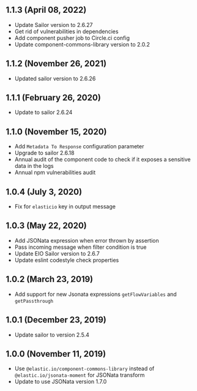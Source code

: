 ## 1.1.3 (April 08, 2022)

* Update Sailor version to 2.6.27
* Get rid of vulnerabilities in dependencies
* Add component pusher job to Circle.ci config
* Update component-commons-library version to 2.0.2

## 1.1.2 (November 26, 2021)

* Updated sailor version to 2.6.26

## 1.1.1 (February 26, 2020)

* Update to sailor 2.6.24

## 1.1.0 (November 15, 2020)

* Add `Metadata To Response` configuration parameter
* Upgrade to sailor 2.6.18
* Annual audit of the component code to check if it exposes a sensitive data in the logs
* Annual npm vulnerabilities audit

## 1.0.4 (July 3, 2020)

* Fix for `elasticio` key in output message

## 1.0.3 (May 22, 2020)

* Add JSONata expression when error thrown by assertion
* Pass incoming message when filter condition is true
* Update EIO Sailor version to 2.6.7
* Update eslint codestyle check properties

## 1.0.2 (March 23, 2019)

* Add support for new Jsonata expressions `getFlowVariables` and `getPassthrough`

## 1.0.1 (December 23, 2019)

* Update sailor to version 2.5.4

## 1.0.0 (November 11, 2019)

* Use `@elastic.io/component-commons-library` instead of `@elastic.io/jsonata-moment` for JSONata transform
* Update to use JSONata version 1.7.0
